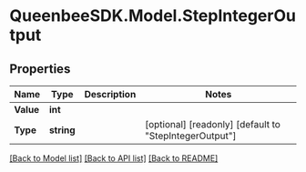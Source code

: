
# QueenbeeSDK.Model.StepIntegerOutput

## Properties

Name | Type | Description | Notes
------------ | ------------- | ------------- | -------------
**Value** | **int** |  | 
**Type** | **string** |  | [optional] [readonly] [default to "StepIntegerOutput"]

[[Back to Model list]](../README.md#documentation-for-models)
[[Back to API list]](../README.md#documentation-for-api-endpoints)
[[Back to README]](../README.md)

